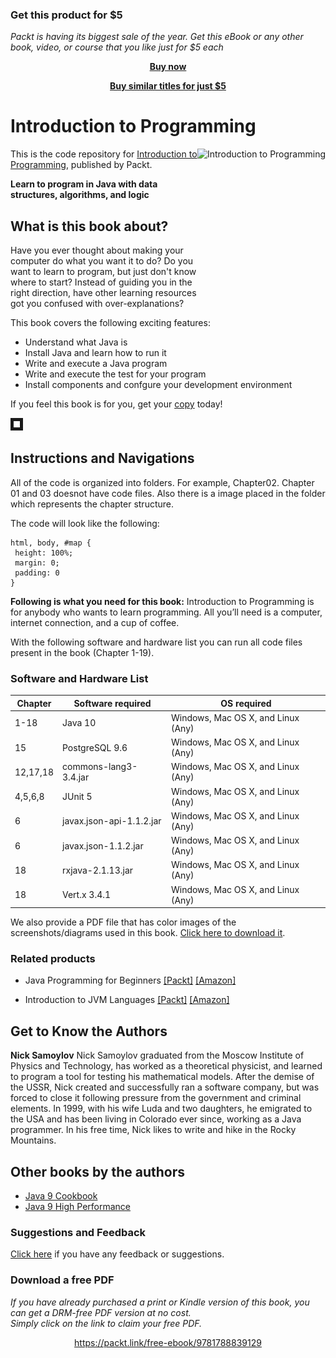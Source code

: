 
### Get this product for $5

<i>Packt is having its biggest sale of the year. Get this eBook or any other book, video, or course that you like just for $5 each</i>


<b><p align='center'>[Buy now](https://packt.link/9781788839129)</p></b>


<b><p align='center'>[Buy similar titles for just $5](https://subscription.packtpub.com/search)</p></b>


# Introduction to Programming

<a href="https://www.packtpub.com/application-development/introduction-programming?utm_source=GitHub&utm_medium=repository&utm_campaign=9781788839129"><img src="https://d255esdrn735hr.cloudfront.net/sites/default/files/imagecache/ppv4_main_book_cover/9781788839129%20-%20Copy.png" alt="Introduction to Programming" height="256px" align="right"></a>

This is the code repository for [Introduction to Programming](https://www.packtpub.com/application-development/introduction-programming?utm_source=GitHub&utm_medium=repository&utm_campaign=9781788839129), published by Packt.

**Learn to program in Java with data structures, algorithms, and logic**

## What is this book about?
Have you ever thought about making your computer do what you want it to do? Do you want to learn to program, but just don't know where to start? Instead of guiding you in the right direction, have other learning resources got you confused with over-explanations?

This book covers the following exciting features: 
* Understand what Java is
* Install Java and learn how to run it
* Write and execute a Java program
* Write and execute the test for your program
* Install components and confgure your development environment

If you feel this book is for you, get your [copy](https://www.amazon.com/dp/1788839129) today!

<a href="https://www.packtpub.com/?utm_source=github&utm_medium=banner&utm_campaign=GitHubBanner"><img src="https://raw.githubusercontent.com/PacktPublishing/GitHub/master/GitHub.png" 
alt="https://www.packtpub.com/" border="5" /></a>


## Instructions and Navigations
All of the code is organized into folders. For example, Chapter02. Chapter 01 and 03 doesnot have code files. Also there is a image placed in the folder which represents the chapter structure.

The code will look like the following:
```
html, body, #map {
 height: 100%; 
 margin: 0;
 padding: 0
}
```

**Following is what you need for this book:**
Introduction to Programming is for anybody who wants to learn programming. All you’ll need is a computer, internet connection, and a cup of coffee.

With the following software and hardware list you can run all code files present in the book (Chapter 1-19).

### Software and Hardware List

| Chapter     | Software required        | OS required                        |
| --------    | ------------------------ | -----------------------------------|
| 1-18        | Java 10                  | Windows, Mac OS X, and Linux (Any) |
| 15          | PostgreSQL 9.6           | Windows, Mac OS X, and Linux (Any) |
| 12,17,18    | commons-lang3-3.4.jar    | Windows, Mac OS X, and Linux (Any) |
| 4,5,6,8     | JUnit 5                  | Windows, Mac OS X, and Linux (Any) |
| 6           | javax.json-api-1.1.2.jar | Windows, Mac OS X, and Linux (Any) |
| 6           | javax.json-1.1.2.jar     | Windows, Mac OS X, and Linux (Any) |
| 18          | rxjava-2.1.13.jar        | Windows, Mac OS X, and Linux (Any) |
| 18          | Vert.x 3.4.1             | Windows, Mac OS X, and Linux (Any) |

We also provide a PDF file that has color images of the screenshots/diagrams used in this book. [Click here to download it](https://www.packtpub.com/sites/default/files/downloads/IntroductiontoProgramming_ColorImages.pdf).

### Related products <Paste books from the Other books you may enjoy section>
* Java Programming for Beginners [[Packt]](https://www.packtpub.com/application-development/java-programming-beginners?utm_source=GitHub&utm_medium=repository&utm_campaign=9781788296298) [[Amazon]](https://www.amazon.com/dp/178829629X)

* Introduction to JVM Languages [[Packt]](https://www.packtpub.com/application-development/introduction-jvm-languages?utm_source=GitHub&utm_medium=repository&utm_campaign=9781787127944) [[Amazon]](https://www.amazon.com/dp/178712794X)

## Get to Know the Authors
**Nick Samoylov**
Nick Samoylov graduated from the Moscow Institute of Physics and Technology, has worked as a theoretical physicist, and learned to program a tool for testing his mathematical models. After the demise of the USSR, Nick created and successfully ran a software company, but was forced to close it following pressure from the government and criminal elements. In 1999, with his wife Luda and two daughters, he emigrated to the USA and has been living in Colorado ever since, working as a Java programmer. In his free time, Nick likes to write and hike in the Rocky Mountains.

## Other books by the authors
* [Java 9 Cookbook](https://www.packtpub.com/application-development/java-9-cookbook?utm_source=GitHub&utm_medium=repository&utm_campaign=9781786461407)
* [Java 9 High Performance](https://www.packtpub.com/application-development/java-9-high-performance?utm_source=GitHub&utm_medium=repository&utm_campaign=9781787120785)

### Suggestions and Feedback
[Click here](https://docs.google.com/forms/d/e/1FAIpQLSdy7dATC6QmEL81FIUuymZ0Wy9vH1jHkvpY57OiMeKGqib_Ow/viewform) if you have any feedback or suggestions.
### Download a free PDF

 <i>If you have already purchased a print or Kindle version of this book, you can get a DRM-free PDF version at no cost.<br>Simply click on the link to claim your free PDF.</i>
<p align="center"> <a href="https://packt.link/free-ebook/9781788839129">https://packt.link/free-ebook/9781788839129 </a> </p>